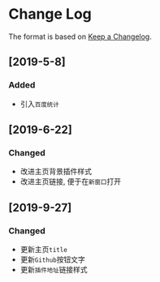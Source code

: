 # Change Log

The format is based on [Keep a Changelog](http://keepachangelog.com/).

## [2019-5-8]

### Added

- 引入`百度统计`

## [2019-6-22]

### Changed

- 改进主页背景插件样式
- 改进主页链接, 便于在`新窗口`打开

## [2019-9-27]

### Changed

- 更新主页`title`
- 更新`Github`按钮文字
- 更新`插件地址`链接样式